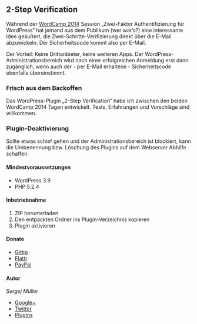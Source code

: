 ## 2-Step Verification


Während der [WordCamp 2014](http://2014.hamburg.wordcamp.org) Session „Zwei-Faktor Authentifizierung für WordPress“ hat jemand aus dem Publikum (wer war’s?) eine interessante Idee geäußert, die Zwei-Schritte-Verifizierung direkt über die E-Mail abzuwickeln. Der Sicherheitscode kommt also per E-Mail.

Der Vorteil: Keine Drittanbieter, keine weiteren Apps. Der WordPress-Administrationsbereich wird nach einer erfolgreichen Anmeldung erst dann zugänglich, wenn auch der - per E-Mail erhaltene - Sicherheitscode ebenfalls übereinstimmt.


### Frisch aus dem Backoffen

Das WordPress-Plugin „2-Step Verification“ habe ich zwischen den beiden WordCamp 2014 Tagen entwickelt. Tests, Erfahrungen und Vorschläge sind willkommen.


### Plugin-Deaktivierung

Sollte etwas schief gehen und der Administrationsbereich ist blockiert, kann die Umbenennung bzw. Löschung des Plugins auf dem Webserver Abhilfe schaffen.


#### Mindestvoraussetzungen

* WordPress 3.9
* PHP 5.2.4


#### Inbetriebnahme

1. ZIP herunterladen
2. Den entpackten Ordner ins Plugin-Verzeichnis kopieren
3. Plugin aktivieren


#### Donate

* [Gittip](https://www.gittip.com/sergejmueller/)
* [Flattr](https://flattr.com/submit/auto?user_id=sergej.mueller&url=https%3A%2F%2Fgithub.com%2Fsergejmueller%2Fwp-blacklist-updater)
* [PayPal](https://www.paypal.com/cgi-bin/webscr?cmd=_s-xclick&amp;hosted_button_id=5RDDW9FEHGLG6)


#### Autor

*Sergej Müller*
* [Google+](https://plus.google.com/110569673423509816572?rel=author)
* [Twitter](https://twitter.com/wpSEO)
* [Plugins](http://wpcoder.de)